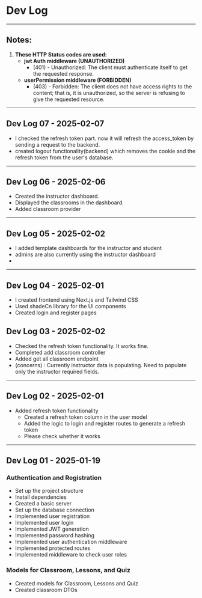 # Dev Log

---------------------------
## Notes:
1. **These HTTP Status codes are used:**
    - **jwt Auth middleware (UNAUTHORIZED)**
      - (401) - Unauthorized: The client must authenticate itself to get the requested response.
    - **userPermission middleware (FORBIDDEN)**
      - (403) - Forbidden: The client does not have access rights to the content; that is, it is unauthorized, so the server is refusing to give the requested resource.


---------------------------
## Dev Log 07 - 2025-02-07
- I checked the refresh token part. now it will refresh the access_token by sending a request to the backend.
- created logout functionality(backend) which removes the cookie and the refresh token from the user's database.
---------------------------
## Dev Log 06 - 2025-02-06
- Created the instructor dashboard.
- Displayed the classrooms in the dashboard.
- Added classroom provider
---------------------------
## Dev Log 05 - 2025-02-02
- I added template dashboards for the instructor and student
- admins are also currently using the instructor dashboard
- 
---------------------------
## Dev Log 04 - 2025-02-01
- I created frontend using Next.js and Tailwind CSS
- Used shadeCn library for the UI components
- Created login and register pages

## Dev Log 03 - 2025-02-02
- Checked the refresh token functionality. It works fine.
- Completed add classroom controller
- Added get all classroom endpoint
- (concerns) : Currently instructor data is populating. Need to populate only the instructor required fields.

---------------------------
## Dev Log 02 - 2025-02-01
- Added refresh token functionality
  - Created a refresh token column in the user model
  - Added the logic to login and register routes to generate a refresh token
  - Please check whether it works

---------------------------
## Dev Log 01 - 2025-01-19
### Authentication and Registration
- Set up the project structure
- Install dependencies
- Created a basic server
- Set up the database connection
- Implemented user registration
- Implemented user login
- Implemented JWT generation
- Implemented password hashing
- Implemented user authentication middleware
- Implemented protected routes
- Implemented middleware to check user roles

### Models for Classroom, Lessons, and Quiz
- Created models for Classroom, Lessons and Quiz
- Created classroom DTOs